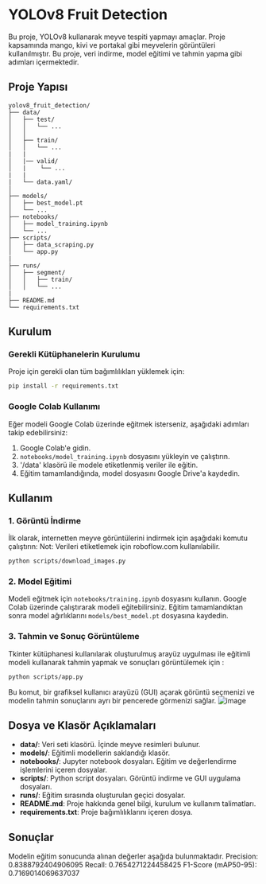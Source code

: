 
# YOLOv8 Fruit Detection

Bu proje, YOLOv8 kullanarak meyve tespiti yapmayı amaçlar. Proje kapsamında mango, kivi ve portakal gibi meyvelerin görüntüleri kullanılmıştır. Bu proje, veri indirme, model eğitimi ve tahmin yapma gibi adımları içermektedir.

## Proje Yapısı

```
yolov8_fruit_detection/
├── data/
│   ├── test/
│   │   └── ...  
│   │   
│   ├── train/
│   │   └── ...
|   |
│   |── valid/
│   |    └── ...
|   |
|   └── data.yaml/
│       
├── models/
│   ├── best_model.pt
│   └── ...
├── notebooks/
│   ├── model_training.ipynb
│   └── ...
├── scripts/
│   ├── data_scraping.py
│   └── app.py
|
├── runs/
│   ├── segment/
│   │   ├── train/
│   │   └── ...
|
├── README.md
└── requirements.txt
```

## Kurulum

### Gerekli Kütüphanelerin Kurulumu

Proje için gerekli olan tüm bağımlılıkları yüklemek için:

```bash
pip install -r requirements.txt
```

### Google Colab Kullanımı

Eğer modeli Google Colab üzerinde eğitmek isterseniz, aşağıdaki adımları takip edebilirsiniz:

1. Google Colab'e gidin.
2. `notebooks/model_training.ipynb` dosyasını yükleyin ve çalıştırın.
3. '/data' klasörü ile modele etiketlenmiş veriler ile eğitin. 
4. Eğitim tamamlandığında, model dosyasını Google Drive'a kaydedin.

## Kullanım

### 1. Görüntü İndirme

İlk olarak, internetten meyve görüntülerini indirmek için aşağıdaki komutu çalıştırın:
Not: Verileri etiketlemek için roboflow.com kullanılabilir.

```bash
python scripts/download_images.py
```

### 2. Model Eğitimi

Modeli eğitmek için `notebooks/training.ipynb` dosyasını kullanın. Google Colab üzerinde çalıştırarak modeli eğitebilirsiniz. Eğitim tamamlandıktan sonra model ağırlıklarını `models/best_model.pt` dosyasına kaydedin.

### 3. Tahmin ve Sonuç Görüntüleme

Tkinter kütüphanesi kullanılarak oluşturulmuş arayüz uygulması ile eğitimli modeli kullanarak tahmin yapmak ve sonuçları görüntülemek için :

```bash
python scripts/app.py
```

Bu komut, bir grafiksel kullanıcı arayüzü (GUI) açarak görüntü seçmenizi ve modelin tahmin sonuçlarını ayrı bir pencerede görmenizi sağlar.
![image](https://github.com/aliozen0/YOLOv8_Instance_Segmentation_Fruit/assets/113714644/d125046e-3843-4a5e-9875-e0227002d366)

## Dosya ve Klasör Açıklamaları

- **data/**: Veri seti klasörü. İçinde meyve resimleri bulunur.
- **models/**: Eğitimli modellerin saklandığı klasör.
- **notebooks/**: Jupyter notebook dosyaları. Eğitim ve değerlendirme işlemlerini içeren dosyalar.
- **scripts/**: Python script dosyaları. Görüntü indirme ve GUI uygulama dosyaları.
- **runs/**: Eğitim sırasında oluşturulan geçici dosyalar.
- **README.md**: Proje hakkında genel bilgi, kurulum ve kullanım talimatları.
- **requirements.txt**: Proje bağımlılıklarını içeren dosya.

## Sonuçlar
Modelin eğitim sonucunda alınan değerler aşağıda bulunmaktadır.
Precision: 0.8388792404906095
Recall: 0.7654271224458425
F1-Score (mAP50-95): 0.7169014069637037


